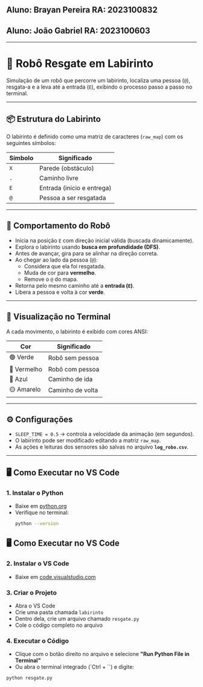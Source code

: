 ## Aluno: Brayan Pereira   RA: 2023100832  
## Aluno: João Gabriel     RA: 2023100603  

---

# 🤖 Robô Resgate em Labirinto

Simulação de um robô que percorre um labirinto, localiza uma pessoa (`@`), resgata-a e a leva até a entrada (`E`), exibindo o processo passo a passo no terminal.

---

## 📦 Estrutura do Labirinto

O labirinto é definido como uma matriz de caracteres (`raw_map`) com os seguintes símbolos:

| Símbolo | Significado                |
|---------|-----------------------------|
| `X`     | Parede (obstáculo)         |
| `.`     | Caminho livre              |
| `E`     | Entrada (início e entrega) |
| `@`     | Pessoa a ser resgatada     |

---

## 🤖 Comportamento do Robô

- Inicia na posição `E` com direção inicial válida (buscada dinamicamente).
- Explora o labirinto usando **busca em profundidade (DFS)**.
- Antes de avançar, gira para se alinhar na direção correta.
- Ao chegar ao lado da pessoa (`@`):
  - Considera que ela foi resgatada.
  - Muda de cor para **vermelho**.
  - Remove o `@` do mapa.
- Retorna pelo mesmo caminho até a **entrada (`E`)**.
- Libera a pessoa e volta à cor **verde**.

---

## 🎨 Visualização no Terminal

A cada movimento, o labirinto é exibido com cores ANSI:

| Cor        | Significado       |
|------------|-------------------|
| 🟢 Verde    | Robô sem pessoa   |
| 🔴 Vermelho | Robô com pessoa   |
| 🔵 Azul     | Caminho de ida    |
| 🟡 Amarelo  | Caminho de volta  |

---

## ⚙️ Configurações

- `SLEEP_TIME = 0.5` → controla a velocidade da animação (em segundos).  
- O labirinto pode ser modificado editando a matriz `raw_map`.  
- As ações e leituras dos sensores são salvas no arquivo **`log_robo.csv`**.  

---

## 🖥️ Como Executar no VS Code

### 1. Instalar o Python
- Baixe em [python.org](https://www.python.org/downloads/)  
- Verifique no terminal:
  ```bash
  python --version


## 🖥️ Como Executar no VS Code

### 2. Instalar o VS Code
- Baixe em [code.visualstudio.com](https://code.visualstudio.com)

### 3. Criar o Projeto
- Abra o VS Code
- Crie uma pasta chamada `labirinto`
- Dentro dela, crie um arquivo chamado `resgate.py`
- Cole o código completo no arquivo

### 4. Executar o Código
- Clique com o botão direito no arquivo e selecione **"Run Python File in Terminal"**
- Ou abra o terminal integrado (`Ctrl + \``) e digite:

```bash
python resgate.py
